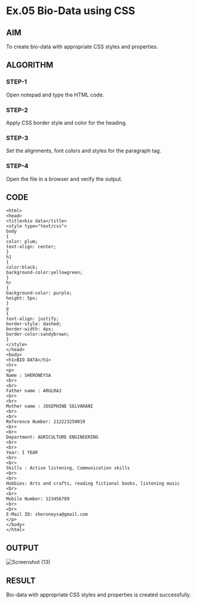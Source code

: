 # Ex.05 Bio-Data using CSS
## AIM
  To create bio-data with appropriate CSS styles and properties.

## ALGORITHM
### STEP-1
  Open notepad and type the HTML code.

### STEP-2
  Apply CSS border style and color for the heading.

### STEP-3
  Set the alignments, font colors and styles for the paragraph tag.

### STEP-4
  Open the file in a browser and verify the output.
  
## CODE
```
<html>
<head>
<title>bio data</title>
<style type="text/css">
body
{
color: plum;
text-align: center;
}
h1
{
color:black;
background-color:yellowgreen;
}
hr
{
background-color: purple;
height: 5px;
}
p
{
text-align: justify;
border-style: dashed;
border-width: 4px;
border-color:sandybrown;
}
</style>
</head>
<body>
<h1>BIO DATA</h1>
<hr>
<p>
Name : SHERONEYSA
<br>
<br>
Father name : ARULRAJ
<br>
<br>
Mother name : JOSEPHINE SELVARANI
<br>
<br>
Reference Number: 212223250019
<br>
<br>
Department: AGRICULTURE ENGINEERING
<br>
<br>
Year: I YEAR
<br>
<br>
Skills : Active listening, Communication skills
<br>
<br>
Hobbies: Arts and crafts, reading fictional books, listening music
<br>
<br>
Mobile Number: 123456789
<br>
<br>
E-Mail ID: sheroneysa@gmail.com
</p>
</body>
</html>
```

## OUTPUT
![Screenshot (13)](https://github.com/sheroneysa/Ex05_Web-Design/assets/167157047/e366fd1a-0e1d-4c69-ab9f-a7349fe5f34b)



## RESULT
  Bio-data with appropriate CSS styles and properties is created successfully.

